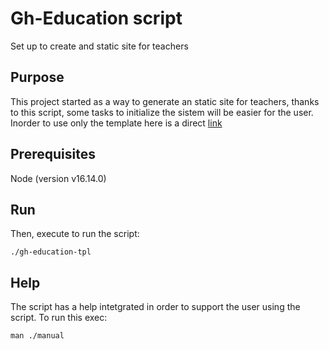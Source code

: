 # Gh-Education script
Set up to create and static site for teachers

## Purpose
This project started as a way to generate an static site for teachers, thanks to this script, some tasks to initialize the sistem will be easier for the user. Inorder to use only the template here is a direct [link](https://github.com/gh-cli-for-education/gh-education)

## Prerequisites
Node (version v16.14.0)

## Run
Then, execute to run the script:
``` 
./gh-education-tpl 
```

## Help
The script has a help intetgrated in order to support the user using the script. To run this exec:
```
man ./manual
```